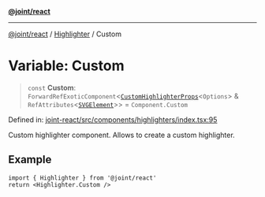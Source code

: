 [**@joint/react**](../../../../README.md)

***

[@joint/react](../../../../README.md) / [Highlighter](../README.md) / Custom

# Variable: Custom

> `const` **Custom**: `ForwardRefExoticComponent`\<[`CustomHighlighterProps`](../../../../interfaces/CustomHighlighterProps.md)\<`Options`\> & `RefAttributes`\<[`SVGElement`](https://developer.mozilla.org/docs/Web/API/SVGElement)\>\> = `Component.Custom`

Defined in: [joint-react/src/components/highlighters/index.tsx:95](https://github.com/samuelgja/joint/blob/main/packages/joint-react/src/components/highlighters/index.tsx#L95)

Custom highlighter component.
Allows to create a custom highlighter.

## Example

```tsx
import { Highlighter } from '@joint/react'
return <Highlighter.Custom />
```
